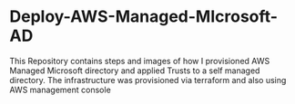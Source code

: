 # Deploy-AWS-Managed-MIcrosoft-AD
This Repository contains steps and images of how I provisioned AWS Managed Microsoft directory and applied Trusts to a self managed directory. The infrastructure was provisioned via terraform and also using AWS management console
